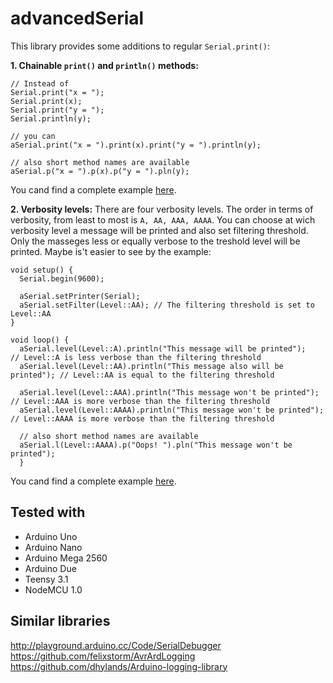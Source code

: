 # advancedSerial

This library provides some additions to regular `Serial.print()`:

**1. Chainable `print()` and `println()` methods:**

```Arduino
// Instead of
Serial.print("x = ");
Serial.print(x);
Serial.print("y = ");
Serial.println(y);

// you can
aSerial.print("x = ").print(x).print("y = ").println(y);

// also short method names are available
aSerial.p("x = ").p(x).p("y = ").pln(y);
```
You cand find a complete example [here](https://github.com/klenov/advancedSerial/blob/master/examples/Basic/Basic.ino).

**2. Verbosity levels:**
There are four verbosity levels. The order in terms of verbosity, from least to most is `A, AA, AAA, AAAA`. You can choose at wich verbosity level a message will be printed and also set filtering threshold. Only the masseges less or equally verbose to the treshold level will be printed. 
Maybe is't easier to see by the example:
```Arduino
void setup() {
  Serial.begin(9600);

  aSerial.setPrinter(Serial);
  aSerial.setFilter(Level::AA); // The filtering threshold is set to Level::AA
}

void loop() {
  aSerial.level(Level::A).println("This message will be printed");       // Level::A is less verbose than the filtering threshold
  aSerial.level(Level::AA).println("This message also will be printed"); // Level::AA is equal to the filtering threshold
  
  aSerial.level(Level::AAA).println("This message won't be printed");    // Level::AAA is more verbose than the filtering threshold
  aSerial.level(Level::AAAA).println("This message won't be printed");   // Level::AAAA is more verbose than the filtering threshold
  
  // also short method names are available
  aSerial.l(Level::AAAA).p("Oops! ").pln("This message won't be printed");
  }
```
You cand find a complete example [here](https://github.com/klenov/advancedSerial/blob/master/examples/Advanced/Advanced.ino).

## Tested with
* Arduino Uno
* Arduino Nano
* Arduino Mega 2560
* Arduino Due
* Teensy 3.1
* NodeMCU 1.0

## Similar libraries
http://playground.arduino.cc/Code/SerialDebugger
https://github.com/felixstorm/AvrArdLogging
https://github.com/dhylands/Arduino-logging-library



